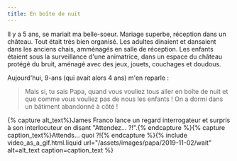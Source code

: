 ```yaml
---
title: En boîte de nuit
---
```


Il y a 5 ans, se mariait ma belle-soeur. Mariage superbe, réception dans un château. Tout était très bien organisé. Les adultes dinaient et dansaient dans les anciens chais, amménagés en salle de réception. Les enfants étaient sous la surveillance d'une animatrice, dans un espace du château protégé du bruit, aménagé avec des jeux, jouets, couchages et doudous.

Aujourd'hui, 9-ans (qui avait alors 4 ans) m'en reparle :

> Mais si, tu sais Papa, quand vous vouliez tous aller en boîte de nuit et que comme vous vouliez pas de nous les enfants ! On a dormi dans un bâtiment abandonné à côté !

{% capture alt_text%}James Franco lance un regard interrogateur et surpris à son interlocuteur en disant "Attendez… ?!".{% endcapture %}{% capture caption_text%}Attends… quoi ?!{% endcapture %}{% include video_as_a_gif.html.liquid
url="/assets/images/papa/2019-11-02/wait"
alt=alt_text
caption=caption_text
%}
